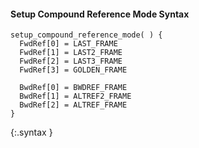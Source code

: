 #### Setup Compound Reference Mode Syntax

~~~~~
setup_compound_reference_mode( ) {
  FwdRef[0] = LAST_FRAME
  FwdRef[1] = LAST2_FRAME
  FwdRef[2] = LAST3_FRAME
  FwdRef[3] = GOLDEN_FRAME

  BwdRef[0] = BWDREF_FRAME
  BwdRef[1] = ALTREF2_FRAME
  BwdRef[2] = ALTREF_FRAME
}
~~~~~
{:.syntax }
